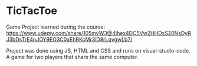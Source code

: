 # TicTacToe
Game Project learned during the course:
https://www.udemy.com/share/105mvW3@4Ihex4DC5Vw2HHDxS20NsDyRJ3bDsTrE4nJOY9EO3C0xEhRKcMr3lD8rLqvgwLb7/

Project was done using JS, HTML and CSS and runs on visual-studio-code.
A game for two players that share the same computer.
